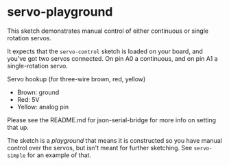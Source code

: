 # servo-playground

This sketch demonstrates manual control of either continuous or single rotation servos.

It expects that the `servo-control` sketch is loaded on your board, and you've got two servos connected. On pin A0 a continuous, and on pin A1 a single-rotation servo.

Servo hookup (for three-wire brown, red, yellow)
* Brown: ground
* Red: 5V
* Yellow: analog pin

Please see the README.md for json-serial-bridge for more info on setting that up.

The sketch is a *playground* that means it is constructed so you have manual control over the servos, but isn't meant for further sketching. See `servo-simple` for an example of that.
